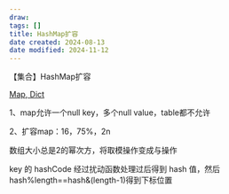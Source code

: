```yaml
---
draw:
tags: []
title: HashMap扩容
date created: 2024-08-13
date modified: 2024-11-12
---
```


【集合】HashMap扩容

[Map, Dict](Map,%20Dict.md)

1、map允许一个null key，多个null value，table都不允许

2、扩容map：16，75%，2n

数组大小总是2的幂次方，将取模操作变成与操作

key 的 hashCode 经过扰动函数处理过后得到 hash 值，然后 hash%length==hash&(length-1)得到下标位置
